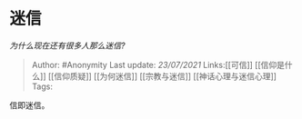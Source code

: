 # 迷信
*为什么现在还有很多人那么迷信?*

> Author: #Anonymity
> Last update: *23/07/2021*
> Links:[[可信]] [[信仰是什么]] [[信仰质疑]] [[为何迷信]] [[宗教与迷信]] [[神话心理与迷信心理]]
> Tags:

信即迷信。
